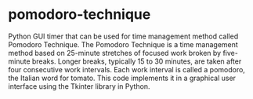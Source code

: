 # pomodoro-technique
Python GUI timer that can be used for time management method called Pomodoro Technique. 
The Pomodoro Technique is a time management method based on 25-minute stretches of focused work broken by five-minute breaks. Longer breaks, typically 15 to 30 minutes, are taken after four consecutive work intervals. Each work interval is called a pomodoro, the Italian word for tomato.
This code implements it in a graphical user interface using the Tkinter library in Python.

